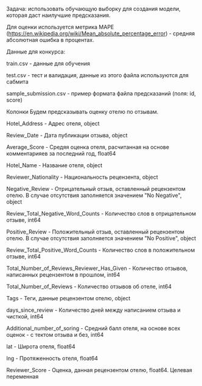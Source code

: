 Задача: использовать обучающую выборку для создания модели, которая даст наилучшие предсказания.

Для оценки используется метрика MAPE (https://en.wikipedia.org/wiki/Mean_absolute_percentage_error) - средняя абсолютная ошибка в процентах.

Данные для конкурса:


train.csv - данные для обучения

test.csv - тест и валидация, данные из этого файла используются для сабмита

sample_submission.csv - пример формата файла предсказаний (поля: id, score)


Колонки
Будем предсказывать оценку отелю по отзывам.

Hotel_Address - Адрес отеля, object

Review_Date - Дата публикации отзыва, object

Average_Score - Средяя оценка отеля, расчитанная на основе комментарияев за последний год, float64

Hotel_Name - Название отеля, object

Reviewer_Nationality - Национальность рецензента, object

Negative_Review - Отрицательный отзыв, оставленный рецензентом отелю. В случае отсутствия заполняется значением "No Negative", object

Review_Total_Negative_Word_Counts - Количество слов в отрицательном отзыве, int64

Positive_Review - Положительный отзыв, оставленный рецензентом отелю. В случае отсутствия заполняется значением "No Positive", object

Review_Total_Positive_Word_Counts - Количество слов в положительном отзыве, int64

Total_Number_of_Reviews_Reviewer_Has_Given - Количество отзывов, написанных рецензентом в прошлом, int64

Total_Number_of_Reviews - Количество отзывов об отеле, int64

Tags - Теги, данные рецензентом отелю, object

days_since_review - Количество дней между написанием отзыва и чисткой, int64

Additional_number_of_soring - Средний балл отеля, на основе всех оценок - с тектом отзыва и без, int64

lat - Широта отеля, float64

lng - Протяженность отеля, float64

Reviewer_Score - Оценка, данная рецензентом отелю, float64. Целевая переменная
